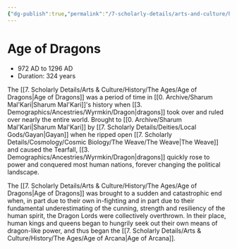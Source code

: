 ```yaml
---
{"dg-publish":true,"permalink":"/7-scholarly-details/arts-and-culture/history/the-ages/age-of-dragons/","noteIcon":""}
---
```


# Age of Dragons

- 972 AD to 1296 AD
- Duration: 324 years

The [[7. Scholarly Details/Arts & Culture/History/The Ages/Age of Dragons\|Age of Dragons]] was a period of time in [[0. Archive/Sharum Mal'Kari\|Sharum Mal'Kari]]'s history when [[3. Demographics/Ancestries/Wyrmkin/Dragon\|dragons]] took over and ruled over nearly the entire world. Brought to [[0. Archive/Sharum Mal'Kari\|Sharum Mal'Kari]] by [[7. Scholarly Details/Deities/Local Gods/Gayan\|Gayan]] when he ripped open [[7. Scholarly Details/Cosmology/Cosmic Biology/The Weave/The Weave\|The Weave]] and caused the Tearfall, [[3. Demographics/Ancestries/Wyrmkin/Dragon\|dragons]] quickly rose to power and conquered most human nations, forever changing the political landscape. 

The [[7. Scholarly Details/Arts & Culture/History/The Ages/Age of Dragons\|Age of Dragons]] was brought to a sudden and catastrophic end when, in part due to their own in-fighting and in part due to their fundamental underestimating of the cunning, strength and resiliency of the human spirit, the Dragon Lords were collectively overthrown. In their place, human kings and queens began to hungrily seek out their own means of dragon-like power, and thus began the [[7. Scholarly Details/Arts & Culture/History/The Ages/Age of Arcana\|Age of Arcana]]. 